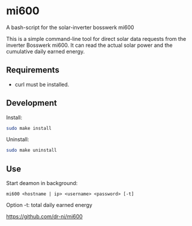 # mi600
A bash-script for the solar-inverter bosswerk mi600

This is a simple command-line tool for direct solar data requests from the inverter Bosswerk mi600. It can read the actual solar power and the cumulative daily earned energy.

## Requirements

- curl must be installed.

## Development


Install:
```sh
sudo make install
```

Uninstall:
```sh
sudo make uninstall
```

## Use
Start deamon in background:
```
mi600 <hostname | ip> <username> <password> [-t]
```
Option -t: total daily earned energy


https://github.com/dr-ni/mi600
